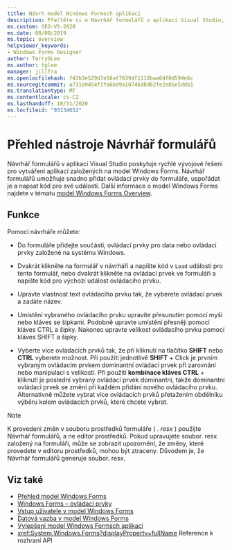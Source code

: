 ```yaml
---
title: Návrh model Windows Formsch aplikací
description: Přečtěte si o Návrhář formulářů v aplikaci Visual Studio, která poskytuje rychlé vývojové řešení pro vytváření aplikací založených na model Windows Forms.
ms.custom: SEO-VS-2020
ms.date: 08/09/2019
ms.topic: overview
helpviewer_keywords:
- Windows Forms Designer
author: TerryGLee
ms.author: tglee
manager: jillfra
ms.openlocfilehash: f43b3e529d7e56af7639df1118baa64f0d594e6c
ms.sourcegitcommit: a731a9454f1fa6bd9a18746d8d62fe2e85e5ddb1
ms.translationtype: MT
ms.contentlocale: cs-CZ
ms.lasthandoff: 10/31/2020
ms.locfileid: "93134652"
---
```

# <a name="windows-forms-designer-overview"></a>Přehled nástroje Návrhář formulářů

Návrhář formulářů v aplikaci Visual Studio poskytuje rychlé vývojové řešení pro vytváření aplikací založených na model Windows Forms. Návrhář formulářů umožňuje snadno přidat ovládací prvky do formuláře, uspořádat je a napsat kód pro své události. Další informace o model Windows Forms najdete v tématu [model Windows Forms Overview](/dotnet/framework/winforms/windows-forms-overview).

## <a name="functionality"></a>Funkce

Pomocí návrháře můžete:

- Do formuláře přidejte součásti, ovládací prvky pro data nebo ovládací prvky založené na systému Windows.

- Dvakrát klikněte na formulář v návrháři a napište kód v `Load` události pro tento formulář, nebo dvakrát klikněte na ovládací prvek ve formuláři a napište kód pro výchozí událost ovládacího prvku.

- Upravte vlastnost text ovládacího prvku tak, že vyberete ovládací prvek a zadáte název.

- Umístění vybraného ovládacího prvku upravíte přesunutím pomocí myši nebo kláves se šipkami. Podobně upravte umístění přesněji pomocí kláves CTRL a šipky. Nakonec upravte velikost ovládacího prvku pomocí kláves SHIFT a šipky.

- Vyberte více ovládacích prvků tak, že při kliknutí na tlačítko **SHIFT** nebo **CTRL** vyberete možnost. Při použití jednotlivě **SHIFT** + Click je prvním vybraným ovládacím prvkem dominantní ovládací prvek při zarovnání nebo manipulaci s velikostí. Při použití **kombinace kláves CTRL** + kliknutí je poslední vybraný ovládací prvek dominantní, takže dominantní ovládací prvek se změní při každém přidání nového ovládacího prvku. Alternativně můžete vybrat více ovládacích prvků přetažením obdélníku výběru kolem ovládacích prvků, které chcete vybrat.

> [!NOTE]
> K provedení změn v souboru prostředků formuláře ( *. resx* ) použijte Návrhář formulářů, a ne editor prostředků. Pokud upravujete soubor. resx založený na formuláři, může se zobrazit upozornění, že změny, které provedete v editoru prostředků, mohou být ztraceny. Důvodem je, že Návrhář formulářů generuje soubor. resx.

## <a name="see-also"></a>Viz také

- [Přehled model Windows Forms](/dotnet/framework/winforms/windows-forms-overview)
- [Windows Forms – ovládací prvky](/dotnet/framework/winforms/controls/)
- [Vstup uživatele v model Windows Forms](/dotnet/framework/winforms/user-input-in-windows-forms)
- [Datová vazba v model Windows Forms](/dotnet/framework/winforms/windows-forms-data-binding)
- [Vylepšení model Windows Formsch aplikací](/dotnet/framework/winforms/advanced/)
- <xref:System.Windows.Forms?displayProperty=fullName> Reference k rozhraní API
